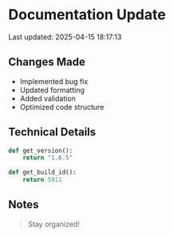 # Documentation Update

Last updated: 2025-04-15 18:17:13

## Changes Made
- Implemented bug fix
- Updated formatting
- Added validation
- Optimized code structure

## Technical Details
```python
def get_version():
    return "1.6.5"

def get_build_id():
    return 5911
```

## Notes
> Stay organized!
